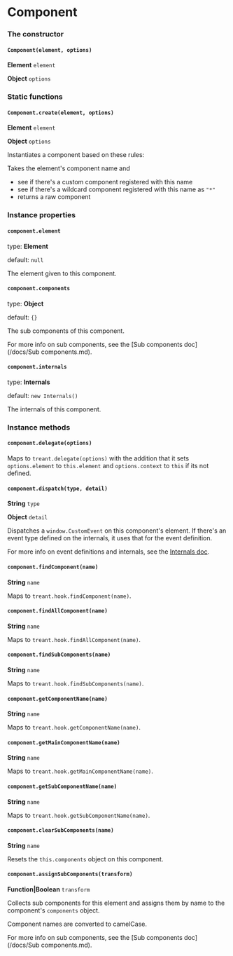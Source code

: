Component
=========


### The constructor

#### `Component(element, options)`

**Element** `element`

**Object** `options`


### Static functions

#### `Component.create(element, options)`

**Element** `element`

**Object** `options`

Instantiates a component based on these rules:

Takes the element's component name and

  - see if there's a custom component registered with this name
  - see if there's a wildcard component registered with this name as `"*"`
  - returns a raw component


### Instance properties

#### `component.element`

type: **Element**

default: `null`

The element given to this component.


#### `component.components`

type: **Object**

default: `{}`

The sub components of this component.

For more info on sub components, see the [Sub components doc](/docs/Sub components.md).


#### `component.internals`

type: **Internals**

default: `new Internals()`

The internals of this component.


### Instance methods

#### `component.delegate(options)`

Maps to `treant.delegate(options)`
with the addition that it sets `options.element` to `this.element`
and `options.context` to `this` if its not defined.


#### `component.dispatch(type, detail)`

**String** `type`

**Object** `detail`

Dispatches a `window.CustomEvent` on this component's element.
If there's an event type defined on the internals, it uses that for the event definition.

For more info on event definitions and internals, see the [Internals doc](/docs/Internals.md).

#### `component.findComponent(name)`

**String** `name`

Maps to `treant.hook.findComponent(name)`.


#### `component.findAllComponent(name)`

**String** `name`

Maps to `treant.hook.findAllComponent(name)`.


#### `component.findSubComponents(name)`

**String** `name`

Maps to `treant.hook.findSubComponents(name)`.


#### `component.getComponentName(name)`

**String** `name`

Maps to `treant.hook.getComponentName(name)`.


#### `component.getMainComponentName(name)`

**String** `name`

Maps to `treant.hook.getMainComponentName(name)`.


#### `component.getSubComponentName(name)`

**String** `name`

Maps to `treant.hook.getSubComponentName(name)`.


#### `component.clearSubComponents(name)`

**String** `name`

Resets the `this.components` object on this component.


#### `component.assignSubComponents(transform)`

**Function|Boolean** `transform`

Collects sub components for this element and assigns them by name to
the component's `components` object.

Component names are converted to camelCase.

For more info on sub components, see the [Sub components doc](/docs/Sub components.md).


